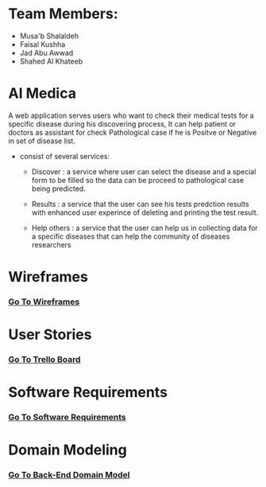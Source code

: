 # **Team Members:**

- Musa'b Shalaldeh
- Faisal Kushha
- Jad Abu Awwad
- Shahed Al Khateeb

# **AI Medica**

A web application serves users who want to check their medical tests for a specific disease during his discovering process, It can help patient or doctors as assistant for check Pathological case if he is Positve or Negative in set of disease list.

- consist of several services:

  - Discover : a service where user can select the disease and a special form to be filled so the data can be proceed to pathological case being predicted.

  - Results : a service that the user can see his tests predction results with enhanced user experince of deleting and printing the test result.

  - Help others : a service that the user can help us in collecting data for a specific diseases that can help the community of diseases researchers


# **Wireframes**

### [Go To Wireframes](https://www.figma.com/file/UvuvuXnNF6eDtVIiiaLOGZ/Ai-Medica?node-id=0%3A1)

# **User Stories**

### [Go To Trello Board](https://trello.com/b/TriuLtwX/ai-medica)

# **Software Requirements**

### [Go To Software Requirements](requirements.md)

# **Domain Modeling**

### [Go To Back-End Domain Model](https://viewer.diagrams.net/?tags=%7B%7D&highlight=0000ff&edit=_blank&layers=1&nav=1&title=Back-End%20Domain%20Model.xls#R7Vpbb9s2FP41fqygmyX5sbk12BIsaFZs64tBS7REhBIFknbs%2FvodWqRFSWmr1LGRZTECxPxIHlLnfOdCWpPgvNx84qgublmG6cR3s80kuJj4vuclPvxTyLZBYi9qgJyTTA9qgXvyDWvQ1eiKZFh0BkrGqCR1F0xZVeFUdjDEOXvsDlsy2l21RjkeAPcpokP0L5LJokGTqdvi15jkhVnZc3VPicxgDYgCZeyxA%2BGNvGKV1Fu8w7xEFa4k9Nwi%2FoD5ZHpZSKme9OPEv4K%2FpRrt5IzlFKOaCCdlJcCpgCFXS1QSqtRsCTrTgmC54HISnHPGZPOt3JxjqmxlzNDs6eo7vXs9cCV3xITfzhZfv9zdzUVc0uo6Wn6lN79%2FiLWYNaIrreB7ydkD1iqSW6N38UhKCg8xCc7SgtDsBm3ZSi0sJEofTOusYJx8A6UgCl0eANDNpaZR4HZG3KuZACuUs1WV4UxPUmrVc7zQtPVe3J1QtUdjf1%2FNxwLG3xltuHvoBglptmIMrnozJIrdeqqBKMkr%2BJ7CbDBOcDZUrlEU5hJvLEgr%2BxNmJZZ8C0N0b2g8RjtaGOr2Y0tbL9JYYVHWNwOR5mG%2Bl92aF75oCz%2FH2v7A2hUqwdYQAgJPKQKXiFCrXbIFofYA5Z1ta1ESu2%2Bdz3O6ypnAc4rX2BaUYzAvtwBlnQxXKZ7Lbd3ZAqh4XkKoIGCeFn5k%2FKE%2FVJTsgVT5HDgmV8LqKGAc2KkShFU2jIGL84wIjERHTn%2F%2BgP2GIBQv5Z5%2F54wyIMtFxXZusSSU9iBRoxQ2eLObdRH2mK14q%2FhEILp91AtIVhvqosWe75zBDq02ENOQesjUHzv6z%2Fmr%2BRqMpat3NLqGA7pe4xpJIol4j08vHZ%2BmI%2B0dREez9%2FSFw5MATdhejjkjdkxBlSRrwhG1fX8JBMtXtpgSUUQ6AQNVjOMNQRZEiYpbC5IPsCXhpb2NmmJczWtEab1zabsLQiK3N4NESiS2kTXiJO0goALCVwtiRzpEH%2BZ1wURdINlZIYdywx62WJWdiTWEGtLReUGEhKiWb%2F9nATMc7VDPDJhBcDQHigcO9EU0xeZ7rDwkVsbdULk3689M7flHM3VycKxcATV6c2okBBRa2dv27Hi0%2BZ%2Fp2bNjWdsc2i1rD%2ByCMzgn6yYogMjtZ0whl7Hqsu0ZKL2QpfFuqNA%2FqgM6NC8%2Ff4Nc%2BSe7RdXW%2BH3bB2fZ7I%2BdUVtPd7XsK3PmvcZ0jZU9dYehQ4aXaEXlbj1Qzd8AfXAd15sa5B8lzXGj0AAXGy2%2FaW3tFpysIVvt%2FLwBN0QqkZ6RCO1GoDfTzVacamytRl%2FYdwOHYCue4hEUA73leEyWUcb7IRNt6rlPRRoD8p3R193bkqcIqde4Y2R3waEdoR%2FqBtV98%2Bx6ln3d0BMU9GNmX1Cjm4GgnX%2FsH%2FwAlwneusu4Sc9lEv9Al2kk7l1GCzyVzyRjfcZ7bT4T%2Bk4wsz5Jl%2Fkz30lc6xP%2FmkeFXuxElhgv7CyTBI5r7yI6rbsNz%2BqfsVCsfS8%2BDyw%2Bo6gXkuOx1ad7tHpkeFLXt2rzXkXZa%2FbO52%2F%2FGJkc7RgZH8240akzZ5sdT5E294WlznLBoZWma0pLLXAanzJthiPTZvLaSs2p241rYf9icWxijHqCBjeUx859w2uXt%2BQwXtdfvPDQMrN3MnPj6JT%2BYn60%2Fqm%2FTF%2BbvySeE%2FZqPteZelbd%2BYuVZRTNnGBq1Y7d%2BjXyHT8Y9J7KuYYXXZCmVS3mu%2BeoSt%2BvNw%2BvMPs%2FBcXe2ApzerQiZDYwOzyMXHE8LzHq%2FNQBbOhjomRMFhUWot%2BTshJqQ%2Fl0V5WiNUTmpzvwvFYcH0xTRezwdYn%2FfuGajGbRMwvX412Kz978Nek%2B9ZobmuigXNzJw75Jy0%2Bn4QNS7tibHcO5V5NyITI6fmylvrgTJ303doLk13Ju6CWOeR9nXwDPnMi%2BKXqpKxxotu%2BZNcPblwODy38B)

